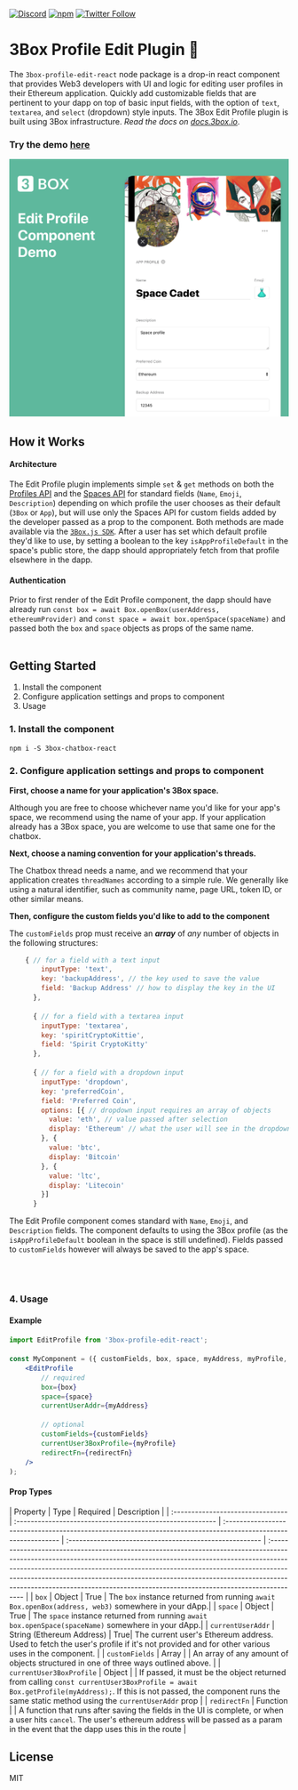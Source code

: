 [![Discord](https://img.shields.io/discord/484729862368526356.svg?style=for-the-badge)](https://discordapp.com/invite/Z3f3Cxy)
[![npm](https://img.shields.io/npm/v/3box-chatbox-react.svg?style=for-the-badge)](https://www.npmjs.com/package/3box-profile-edit-react)
[![Twitter Follow](https://img.shields.io/twitter/follow/3boxdb.svg?style=for-the-badge&label=Twitter)](https://twitter.com/3boxdb)

# 3Box Profile Edit Plugin 📝

The `3box-profile-edit-react` node package is a drop-in react component that provides Web3 developers with UI and logic for editing user profiles in their Ethereum application. Quickly add customizable fields that are pertinent to your dapp on top of basic input fields, with the option of `text`, `textarea`, and `select` (dropdown) style inputs. The 3Box Edit Profile plugin is built using 3Box infrastructure. *Read the docs on [docs.3box.io](https://docs.3box.io/build/plugins/chatbox)*.

### Try the demo [here](https://3box.github.io/3box-profile-edit-react/examples/dist/)
![Example Screenshot](EditProfile.png)
</br>

## How it Works
#### Architecture
The Edit Profile plugin implements simple `set` & `get` methods on both the [Profiles API](https://docs.3box.io/api/profiles) and the [Spaces API](https://docs.3box.io/api/storage) for standard fields (`Name`, `Emoji`, `Description`) depending on which profile the user chooses as their default (`3Box` or `App`), but will use only the Spaces API for custom fields added by the developer passed as a prop to the component. Both methods are made available via the [`3Box.js SDK`](https://github.com/3box/3box-js). After a user has set which default profile they'd like to use, by setting a boolean to the key `isAppProfileDefault` in the space's public store, the dapp should appropriately fetch from that profile elsewhere in the dapp.

#### Authentication
Prior to first render of the Edit Profile component, the dapp should have already run `const box = await Box.openBox(userAddress, ethereumProvider)` and `const space = await box.openSpace(spaceName)` and passed both the `box` and `space` objects as props of the same name.
</br>
</br>

## Getting Started
1. Install the component
2. Configure application settings and props to component
3. Usage

### 1. Install the component

```shell
npm i -S 3box-chatbox-react
```

### 2. Configure application settings and props to component
**First, choose a name for your application's 3Box space.**

Although you are free to choose whichever name you'd like for your app's space, we recommend using the name of your app. If your application already has a 3Box space, you are welcome to use that same one for the chatbox.

**Next, choose a naming convention for your application's threads.**

The Chatbox thread needs a name, and we recommend that your application creates `threadNames` according to a simple rule. We generally like using a natural identifier, such as community name, page URL, token ID, or other similar means.

**Then, configure the custom fields you'd like to add to the component**

The `customFields` prop must receive an ***array*** of *any* number of objects in the following structures:
```javascript
    { // for a field with a text input
        inputType: 'text',
        key: 'backupAddress', // the key used to save the value
        field: 'Backup Address' // how to display the key in the UI
      }, 

      { // for a field with a textarea input
        inputType: 'textarea',
        key: 'spiritCryptoKittie',
        field: 'Spirit CryptoKitty'
      },

      { // for a field with a dropdown input
        inputType: 'dropdown',
        key: 'preferredCoin',
        field: 'Preferred Coin',
        options: [{ // dropdown input requires an array of objects
          value: 'eth', // value passed after selection
          display: 'Ethereum' // what the user will see in the dropdown
        }, {
          value: 'btc',
          display: 'Bitcoin'
        }, {
          value: 'ltc',
          display: 'Litecoin'
        }]
      }
```
The Edit Profile component comes standard with `Name`, `Emoji`, and `Description` fields.  The component defaults to using the 3Box profile (as the `isAppProfileDefault` boolean in the space is still undefined). Fields passed to `customFields` however will always be saved to the app's space.

</br>
</br>


### 4. Usage

#### Example

```jsx
import EditProfile from '3box-profile-edit-react';

const MyComponent = ({ customFields, box, space, myAddress, myProfile, redirectFn }) => (
    <EditProfile
        // required
        box={box}
        space={space}
        currentUserAddr={myAddress}

        // optional
        customFields={customFields}
        currentUser3BoxProfile={myProfile}
        redirectFn={redirectFn}
    />
);
```


#### Prop Types

| Property | Type            | Required          | Description |
| :-------------------------------- | :-------------------------------------------------------- | :------------------------------------------------------------------------------------------------------------- | :------------------------------------------------------ | :--------------------------------------------------------------------------------------------------------------------------------------------------------------------------------------------------------------------------------------------------------------------------------------------------------------------------------------------------------------------------------------------------------------- |
| `box`    | Object         |    True   | The `box` instance returned from running `await Box.openBox(address, web3)` somewhere in your dApp.|
| `space`    | Object         |   True    | The `space` instance returned from running `await box.openSpace(spaceName)` somewhere in your dApp.|
| `currentUserAddr`    | String (Ethereum Address)             | True| The current user's Ethereum address. Used to fetch the user's profile if it's not provided and for other various uses in the component. |
| `customFields`    | Array       |        | An array of any amount of objects structured in one of three ways outlined above.  |
| `currentUser3BoxProfile`    | Object       |       | If passed, it must be the object returned from calling `const currentUser3BoxProfile = await Box.getProfile(myAddress);`.  If this is not passed, the component runs the same static method using the `currentUserAddr` prop |
| `redirectFn`    | Function      |    | A function that runs after saving the fields in the UI is complete, or when a user hits `cancel`.  The user's ethereum address will be passed as a param in the event that the dapp uses this in the route |

## License

MIT
